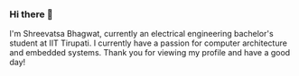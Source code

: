 ### Hi there 👋
I'm Shreevatsa Bhagwat, currently an electrical engineering bachelor's student at IIT Tirupati. I currently have a passion for computer architecture and embedded systems. Thank you for viewing my profile and have a good day!
